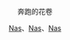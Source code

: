 <p align="center">奔跑的花卷</p>

<p align="center"><a href="http://t1tan.cn:5000">Nas</a>、<a href="http://t1tan.cn:5000">Nas</a>、<a href="http://t1tan.cn:5000">Nas</a></p>
